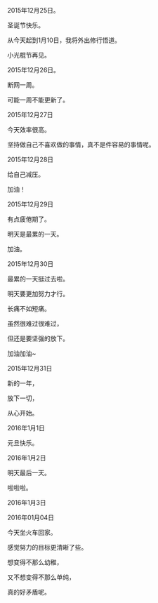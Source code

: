2015年12月25日。

圣诞节快乐。

从今天起到1月10日，我将外出修行悟道。

小光棍节再见。

2015年12月26日。

断网一周。

可能一周不能更新了。

2015年12月27日

今天效率很高。

坚持做自己不喜欢做的事情，真不是件容易的事情呢。

2015年12月28日

给自己减压。

加油！

2015年12月29日

有点疲倦期了。

明天是最累的一天。

加油。

2015年12月30日

最累的一天挺过去啦。

明天要更加努力才行。

长痛不如短痛。

虽然很难过很难过，

但还是要坚强的放下。

加油加油~

2015年12月31日

新的一年，

放下一切，

从心开始。

2016年1月1日

元旦快乐。

2016年1月2日

明天最后一天。

啦啦啦。

2016年1月3日

2016年01月04日

今天坐火车回家。

感觉努力的目标更清晰了些。

想变得不那么幼稚，

又不想变得不那么单纯，

真的好矛盾呢。

